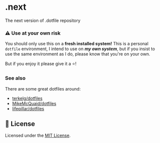 # .next
The next version of .dotfile repository

### :warning: Use at your own risk
You should only use this on a **fresh installed system!**
This is a personal `dotfile` environment, I intend to use on ***my own system***, but if you insist to use the same environment as I do, please know that you're on your own.

But if you enjoy it please give it a :star:!

### See also
There are some great dotfiles around:
- [terkelg/dotfiles](https://github.com/terkelg/dotfiles)
- [MikeMcQuaid/dotfiles](https://github.com/MikeMcQuaid/dotfiles)
- [lifepillar/dotfiles](https://github.com/lifepillar/dotfiles)

## :memo: License
Licensed under the [MIT License](LICENSE).
